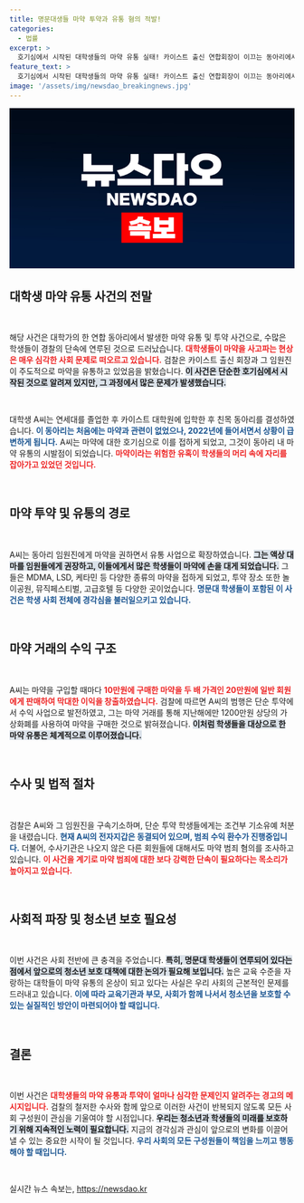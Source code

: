```yaml
---
title: 명문대생들 마약 투약과 유통 혐의 적발!
categories:
  - 법률
excerpt: >
  호기심에서 시작된 대학생들의 마약 유통 실태! 카이스트 출신 연합회장이 이끄는 동아리에서 벌어진 충격적인 범죄와 그에 따른 검찰의 강력한 수사. 여러분의 주변에도 이런 사건이? 클릭하고 자세히 알아보세요!
feature_text: >
  호기심에서 시작된 대학생들의 마약 유통 실태! 카이스트 출신 연합회장이 이끄는 동아리에서 벌어진 충격적인 범죄와 그에 따른 검찰의 강력한 수사. 여러분의 주변에도 이런 사건이? 클릭하고 자세히 알아보세요!
image: '/assets/img/newsdao_breakingnews.jpg'
---
```


<p><img src="/assets/img/newsdao_breakingnews.jpg" alt="implanttips 속보" /></p>

<h2 data-ke-size="size26">대학생 마약 유통 사건의 전말</h2>

<p data-ke-size="size16">&nbsp;</p>

<p>해당 사건은 대학가의 한 연합 동아리에서 발생한 마약 유통 및 투약 사건으로, 수많은 학생들이 경찰의 단속에 연루된 것으로 드러났습니다. <b><span style="color: #ee2323;">대학생들이 마약을 사고파는 현상은 매우 심각한 사회 문제로 떠오르고 있습니다.</span></b> 검찰은 카이스트 출신 회장과 그 임원진이 주도적으로 마약을 유통하고 있었음을 밝혔습니다. <b><span style="background-color: #21538527;">이 사건은 단순한 호기심에서 시작된 것으로 알려져 있지만, 그 과정에서 많은 문제가 발생했습니다.</span></b></p>

<p data-ke-size="size16">&nbsp;</p>

<p>대학생 A씨는 연세대를 졸업한 후 카이스트 대학원에 입학한 후 친목 동아리를 결성하였습니다. <b><span style="color: #1a5490;">이 동아리는 처음에는 마약과 관련이 없었으나, 2022년에 들어서면서 상황이 급변하게 됩니다.</span></b> A씨는 마약에 대한 호기심으로 이를 접하게 되었고, 그것이 동아리 내 마약 유통의 시발점이 되었습니다. <b><span style="color: #ee2323;">마약이라는 위험한 유혹이 학생들의 머리 속에 자리를 잡아가고 있었던 것입니다.</span></b></p>

<p data-ke-size="size16">&nbsp;</p>

<h2 data-ke-size="size26">마약 투약 및 유통의 경로</h2>

<p data-ke-size="size16">&nbsp;</p>

<p>A씨는 동아리 임원진에게 마약을 권하면서 유통 사업으로 확장하였습니다. <b><span style="background-color: #21538527;">그는 액상 대마를 임원들에게 권장하고, 이들에게서 많은 학생들이 마약에 손을 대게 되었습니다.</span></b> 그들은 MDMA, LSD, 케타민 등 다양한 종류의 마약을 접하게 되었고, 투약 장소 또한 놀이공원, 뮤직페스티벌, 고급호텔 등 다양한 곳이었습니다. <b><span style="color: #1a5490;">명문대 학생들이 포함된 이 사건은 학생 사회 전체에 경각심을 불러일으키고 있습니다.</span></b></p>

<p data-ke-size="size16">&nbsp;</p>

<h2 data-ke-size="size26">마약 거래의 수익 구조</h2>

<p data-ke-size="size16">&nbsp;</p>

<p>A씨는 마약을 구입할 때마다 <b><span style="color: #ee2323;">10만원에 구매한 마약을 두 배 가격인 20만원에 일반 회원에게 판매하여 막대한 이익을 창출하였습니다.</span></b> 검찰에 따르면 A씨의 범행은 단순 투약에서 수익 사업으로 발전하였고, 그는 마약 거래를 통해 지난해에만 1200만원 상당의 가상화폐를 사용하여 마약을 구매한 것으로 밝혀졌습니다. <b><span style="background-color: #21538527;">이처럼 학생들을 대상으로 한 마약 유통은 체계적으로 이루어졌습니다.</span></b></p>

<p data-ke-size="size16">&nbsp;</p>

<h2 data-ke-size="size26">수사 및 법적 절차</h2>

<p data-ke-size="size16">&nbsp;</p>

<p>검찰은 A씨와 그 임원진을 구속기소하며, 단순 투약 학생들에게는 조건부 기소유예 처분을 내렸습니다. <b><span style="color: #1a5490;">현재 A씨의 전자지갑은 동결되어 있으며, 범죄 수익 환수가 진행중입니다.</span></b> 더불어, 수사기관은 나오지 않은 다른 회원들에 대해서도 마약 범죄 혐의를 조사하고 있습니다. <b><span style="color: #ee2323;">이 사건을 계기로 마약 범죄에 대한 보다 강력한 단속이 필요하다는 목소리가 높아지고 있습니다.</span></b></p>

<p data-ke-size="size16">&nbsp;</p>

<h2 data-ke-size="size26">사회적 파장 및 청소년 보호 필요성</h2>

<p data-ke-size="size16">&nbsp;</p>

<p>이번 사건은 사회 전반에 큰 충격을 주었습니다. <b><span style="background-color: #21538527;">특히, 명문대 학생들이 연루되어 있다는 점에서 앞으로의 청소년 보호 대책에 대한 논의가 필요해 보입니다.</span></b> 높은 교육 수준을 자랑하는 대학들이 마약 유통의 온상이 되고 있다는 사실은 우리 사회의 근본적인 문제를 드러내고 있습니다. <b><span style="color: #1a5490;">이에 따라 교육기관과 부모, 사회가 함께 나서서 청소년을 보호할 수 있는 실질적인 방안이 마련되어야 할 때입니다.</span></b></p>

<p data-ke-size="size16">&nbsp;</p>

<h2 data-ke-size="size26">결론</h2>

<p data-ke-size="size16">&nbsp;</p>

<p>이번 사건은 <b><span style="color: #ee2323;">대학생들의 마약 유통과 투약이 얼마나 심각한 문제인지 알려주는 경고의 메시지입니다.</span></b> 검찰의 철저한 수사와 함께 앞으로 이러한 사건이 반복되지 않도록 모든 사회 구성원이 관심을 기울여야 할 시점입니다. <b><span style="background-color: #21538527;">우리는 청소년과 학생들의 미래를 보호하기 위해 지속적인 노력이 필요합니다.</span></b> 지금의 경각심과 관심이 앞으로의 변화를 이끌어낼 수 있는 중요한 시작이 될 것입니다. <b><span style="color: #1a5490;">우리 사회의 모든 구성원들이 책임을 느끼고 행동해야 할 때입니다.</span></b></p>

<p data-ke-size="size16">&nbsp;</p>
실시간 뉴스 속보는, <a href="https://newsdao.kr" rel="dofollow">https://newsdao.kr</a>


